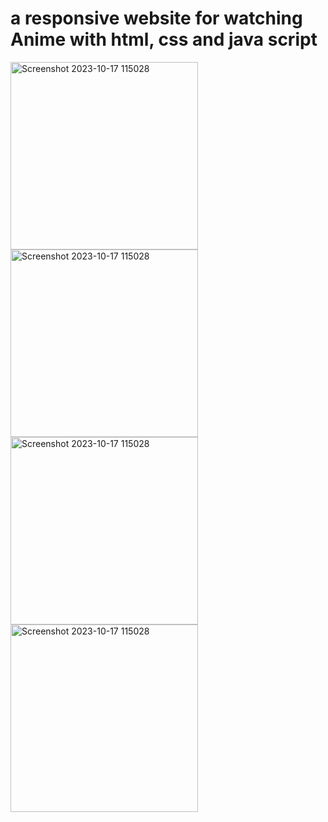 # a responsive website for watching Anime with html, css and java script
<img width="300" alt="Screenshot 2023-10-17 115028" src="https://github.com/Basliel-Amsalu/UGR-8569-13/assets/119809588/6624cc46-c300-402a-80dc-499920cfb2f4">
<img width="300" alt="Screenshot 2023-10-17 115028" src="https://github.com/Basliel-Amsalu/UGR-8569-13/assets/119809588/95ffea2d-1910-4def-8be5-561e22d22e8b">
<img width="300" alt="Screenshot 2023-10-17 115028" src="https://github.com/Basliel-Amsalu/UGR-8569-13/assets/119809588/2845bd95-deda-4d47-8fde-01ddb592fd65">
<img width="300" alt="Screenshot 2023-10-17 115028" src="https://github.com/Basliel-Amsalu/UGR-8569-13/assets/119809588/5a51a16e-0c6f-4ef9-8058-d6bf76e00dd7">

